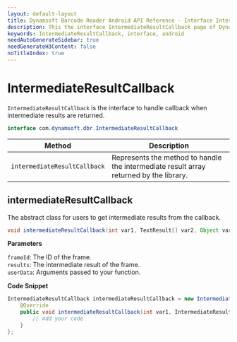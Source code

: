 ```yaml
---
layout: default-layout
title: Dynamsoft Barcode Reader Android API Reference - Interface IntermediateResultCallback
description: This the interface IntermediateResultCallback page of Dynamsoft Barcode Reader for Android SDK.
keywords: IntermediateResultCallback, interface, android
needAutoGenerateSidebar: true
needGenerateH3Content: false
noTitleIndex: true
---
```


# IntermediateResultCallback

`IntermediateResultCallback` is the interface to handle callback when intermediate results are returned.

```java
interface com.dynamsoft.dbr.IntermediateResultCallback
```

| Method | Description |
| ------ | ----------- |
| `intermediateResultCallback` | Represents the method to handle the intermediate result array returned by the library. |

## intermediateResultCallback

The abstract class for users to get intermediate results from the callback.

```java
void intermediateResultCallback(int var1, TextResult[] var2, Object var3);
```

**Parameters**

`frameId`: The ID of the frame.  
`results`: The intermediate result of the frame.  
`userData`: Arguments passed to your function.

**Code Snippet**

```java
IntermediateResultCallback intermediateResultCallback = new IntermediateResultCallback() {
    @Override
    public void intermediateResultCallback(int var1, IntermediateResult[] var2, Object var3) {
        // Add your code
    }
};
```
